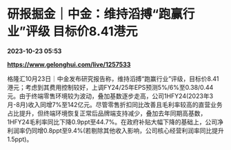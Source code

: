 # 研报掘金｜中金：维持滔搏“跑赢行业”评级 目标价8.41港元

**2023-10-23 05:53**

**https://www.gelonghui.com/live/1257533**

格隆汇10月23日｜中金发布研究报告称，维持滔搏“跑赢行业”评级，目标价8.41港元；考虑到其费用控制较好，上调FY24/25年EPS预测5%/6%至0.38/0.44元。由于终端零售环境较为波动，叠加基数逐步走高，公司1HFY24(2023年3月-8月)收入同增7%至142亿元。尽管零售折扣同比改善且毛利率较高的直营业务占比提升，但终端环境恢复正常后品牌端支持减少，叠加去年同期高基数，1HFY24毛利率同比下降0.9ppt至44.7%。在政府补贴大幅下降的基础上，公司净利润率仍同增0.8ppt至9.4%(若剔除其他收入影响，公司核心经营利润率同比提升1.5ppt)。